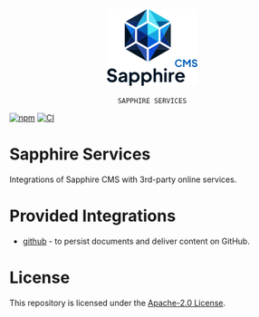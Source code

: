<div align="center">
    <img src="./docs/logo.png" />
    <p><code>SAPPHIRE SERVICES</code></p>
</div>

[![npm](https://img.shields.io/npm/v/@sapphire-services/github.svg)](http://npm.im/@sapphire-services/github)
[![CI](https://github.com/sapphire-cms/sapphire-services/actions/workflows/ci.yml/badge.svg?branch=master)](https://github.com/sapphire-cms/sapphire-services/actions/workflows/ci.yml)

# Sapphire Services

Integrations of Sapphire CMS with 3rd-party online services.

# Provided Integrations

- [github](packages/github) - to persist documents and deliver content on GitHub.

# License

This repository is licensed under the [Apache-2.0 License](LICENSE).

